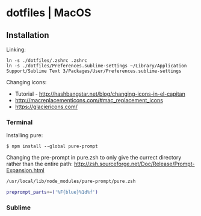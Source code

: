 # dotfiles | MacOS

## Installation

Linking:

```
ln -s ./dotfiles/.zshrc .zshrc
ln -s ./dotfiles/Preferences.sublime-settings ~/Library/Application Support/Sublime Text 3/Packages/User/Preferences.sublime-settings
```

Changing icons:

* Tutorial - http://hashbangstar.net/blog/changing-icons-in-el-capitan
* http://macreplacementicons.com/#mac_replacement_icons
* https://glaciericons.com/

### Terminal

Installing pure:

```
$ npm install --global pure-prompt
```

Changing the pre-prompt in pure.zsh to only give the currect directory rather than the entire path:
http://zsh.sourceforge.net/Doc/Release/Prompt-Expansion.html

```bash
/usr/local/lib/node_modules/pure-prompt/pure.zsh

preprompt_parts+=('%F{blue}%1d%f')
```

### Sublime